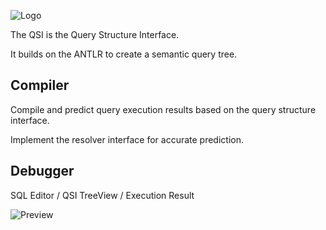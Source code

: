 ![Logo](https://github.com/chequer-io/qsi/blob/master/Resources/logo-256.png?raw=true)

The QSI is the Query Structure Interface.

It builds on the ANTLR to create a semantic query tree.

## Compiler
Compile and predict query execution results based on the query structure interface.

Implement the resolver interface for accurate prediction.

## Debugger
SQL Editor / QSI TreeView / Execution Result


![Preview](https://github.com/chequer-io/qsi/blob/master/Qsi.Debugger/Screenshot.png?raw=true)
